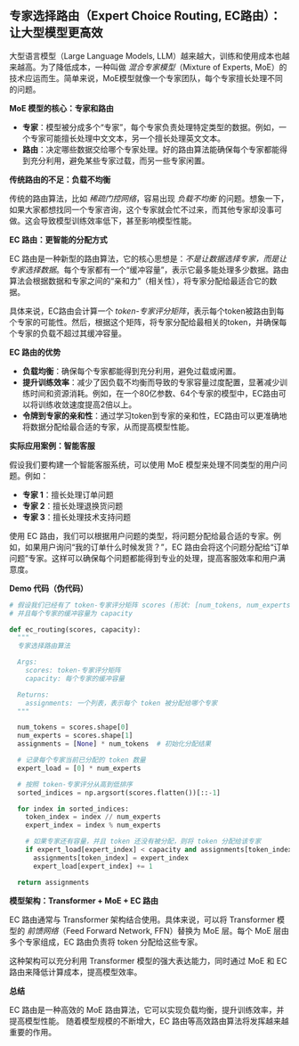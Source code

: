 ## 专家选择路由（Expert Choice Routing, EC路由）：让大型模型更高效

大型语言模型（Large Language Models, LLM）越来越大，训练和使用成本也越来越高。为了降低成本，一种叫做 *混合专家模型*（Mixture of Experts, MoE）的技术应运而生。简单来说，MoE模型就像一个专家团队，每个专家擅长处理不同的问题。

**MoE 模型的核心：专家和路由**

*   **专家**：模型被分成多个“专家”，每个专家负责处理特定类型的数据。例如，一个专家可能擅长处理中文文本，另一个擅长处理英文文本。
*   **路由**：决定哪些数据交给哪个专家处理。好的路由算法能确保每个专家都能得到充分利用，避免某些专家过载，而另一些专家闲置。

**传统路由的不足：负载不均衡**

传统的路由算法，比如 *稀疏门控网络*，容易出现 *负载不均衡* 的问题。想象一下，如果大家都想找同一个专家咨询，这个专家就会忙不过来，而其他专家却没事可做。这会导致模型训练效率低下，甚至影响模型性能。

**EC 路由：更智能的分配方式**

EC 路由是一种新型的路由算法，它的核心思想是：*不是让数据选择专家，而是让专家选择数据*。每个专家都有一个“缓冲容量”，表示它最多能处理多少数据。路由算法会根据数据和专家之间的“亲和力”（相关性），将专家分配给最适合它的数据。

具体来说，EC路由会计算一个 *token-专家评分矩阵*，表示每个token被路由到每个专家的可能性。然后，根据这个矩阵，将专家分配给最相关的token，并确保每个专家的负载不超过其缓冲容量。

**EC 路由的优势**

*   **负载均衡**：确保每个专家都能得到充分利用，避免过载或闲置。
*   **提升训练效率**：减少了因负载不均衡而导致的专家容量过度配置，显著减少训练时间和资源消耗。例如，在一个80亿参数、64个专家的模型中，EC路由可以将训练收敛速度提高2倍以上。
*   **令牌到专家的亲和性**：通过学习token到专家的亲和性，EC路由可以更准确地将数据分配给最合适的专家，从而提高模型性能。

**实际应用案例：智能客服**

假设我们要构建一个智能客服系统，可以使用 MoE 模型来处理不同类型的用户问题。例如：

*   **专家 1**：擅长处理订单问题
*   **专家 2**：擅长处理退换货问题
*   **专家 3**：擅长处理技术支持问题

使用 EC 路由，我们可以根据用户问题的类型，将问题分配给最合适的专家。例如，如果用户询问“我的订单什么时候发货？”，EC 路由会将这个问题分配给“订单问题”专家。这样可以确保每个问题都能得到专业的处理，提高客服效率和用户满意度。

**Demo 代码（伪代码）**

```python
# 假设我们已经有了 token-专家评分矩阵 scores (形状: [num_tokens, num_experts])
# 并且每个专家的缓冲容量为 capacity

def ec_routing(scores, capacity):
  """
  专家选择路由算法

  Args:
    scores: token-专家评分矩阵
    capacity: 每个专家的缓冲容量

  Returns:
    assignments: 一个列表，表示每个 token 被分配给哪个专家
  """

  num_tokens = scores.shape[0]
  num_experts = scores.shape[1]
  assignments = [None] * num_tokens  # 初始化分配结果

  # 记录每个专家当前已分配的 token 数量
  expert_load = [0] * num_experts

  # 按照 token-专家评分从高到低排序
  sorted_indices = np.argsort(scores.flatten())[::-1]

  for index in sorted_indices:
    token_index = index // num_experts
    expert_index = index % num_experts

    # 如果专家还有容量，并且 token 还没有被分配，则将 token 分配给该专家
    if expert_load[expert_index] < capacity and assignments[token_index] is None:
      assignments[token_index] = expert_index
      expert_load[expert_index] += 1

  return assignments
```

**模型架构：Transformer + MoE + EC 路由**

EC 路由通常与 Transformer 架构结合使用。具体来说，可以将 Transformer 模型的 *前馈网络*（Feed Forward Network, FFN）替换为 MoE 层。每个 MoE 层由多个专家组成，EC 路由负责将 token 分配给这些专家。

这种架构可以充分利用 Transformer 模型的强大表达能力，同时通过 MoE 和 EC 路由来降低计算成本，提高模型效率。

**总结**

EC 路由是一种高效的 MoE 路由算法，它可以实现负载均衡，提升训练效率，并提高模型性能。 随着模型规模的不断增大，EC 路由等高效路由算法将发挥越来越重要的作用。